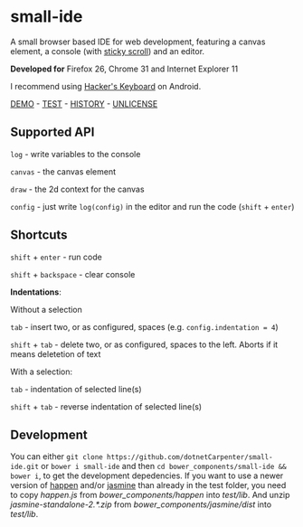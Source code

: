 small-ide
=========

A small browser based IDE for web development, featuring a canvas element, a console (with [sticky scroll](http://stackoverflow.com/questions/18614301/keep-overflow-div-scrolled-to-bottom-unless-user-scrolls-up/21067431#21067431)) and an editor.

**Developed for**
Firefox 26, Chrome 31 and Internet Explorer 11

I recommend using [Hacker's Keyboard](https://play.google.com/store/apps/details?id=org.pocketworkstation.pckeyboard) on Android.

[DEMO](http://dotnetcarpenter.github.io/small-ide/) - 
[TEST](http://dotnetcarpenter.github.io/small-ide/test/test.html) - 
[HISTORY](HISTORY.md) - 
[UNLICENSE](UNLICENSE)

## Supported API

`log` - write variables to the console

`canvas` - the canvas element

`draw` - the 2d context for the canvas

`config` - just write `log(config)` in the editor and run the code (`shift` + `enter`)


## Shortcuts

`shift` + `enter` - run code

`shift` + `backspace` - clear console

**Indentations**:

Without a selection

`tab` - insert two, or as configured, spaces (e.g. `config.indentation = 4`)

`shift` + `tab` - delete two, or as configured, spaces to the left. Aborts if it means deletetion of text

With a selection:

`tab` - indentation of selected line(s)

`shift` + `tab` - reverse indentation of selected line(s)

## Development

You can either `git clone https://github.com/dotnetCarpenter/small-ide.git` or `bower i small-ide` and then `cd bower_components/small-ide && bower i`, to get the development depedencies.
If you want to use a newer version of [happen](https://github.com/tmcw/happen) and/or [jasmine](http://jasmine.github.io/2.0/introduction.html) than already in the test folder, you need to copy _happen.js_ from _bower_components/happen_ into _test/lib_. And unzip _jasmine-standalone-2.\*.zip_ from _bower_components/jasmine/dist_ into _test/lib_.
